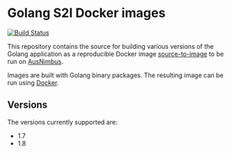 # Golang S2I Docker images

[![Build Status](https://travis-ci.org/ausnimbus/s2i-golang.svg?branch=master)](https://travis-ci.org/ausnimbus/s2i-golang)

This repository contains the source for building various versions of
the Golang application as a reproducible Docker image
[source-to-image](https://github.com/openshift/source-to-image)
to be run on [AusNimbus](https://www.ausnimbus.com.au/).

Images are built with Golang binary packages.
The resulting image can be run using [Docker](http://docker.io).

## Versions

The versions currently supported are:

- 1.7
- 1.8
